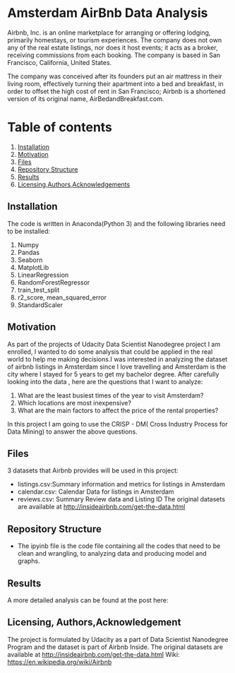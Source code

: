 # Amsterdam AirBnb Data Analysis

Airbnb, Inc. is an online marketplace for arranging or offering lodging, primarily homestays, or tourism experiences. The company does not own any of the real estate listings, nor does it host events; it acts as a broker, receiving commissions from each booking. The company is based in San Francisco, California, United States.

The company was conceived after its founders put an air mattress in their living room, effectively turning their apartment into a bed and breakfast, in order to offset the high cost of rent in San Francisco; Airbnb is a shortened version of its original name, AirBedandBreakfast.com.

# Table of contents
1. [Installation](#Installation)
2. [Motivation](#Motivation)
3. [Files](#Files)
3. [Repository Structure](#Structure)
4. [Results](#Results)
5. [Licensing,Authors,Acknowledgements](#Licensing)



## Installation <a name="Installation"></a>
The code is written in Anaconda(Python 3) and the following libraries need to be installed:
1. Numpy
2. Pandas
3. Seaborn
4. MatplotLib
5. LinearRegression
6. RandomForestRegressor
7. train_test_split 
8. r2_score, mean_squared_error
9. StandardScaler



## Motivation <a name="Motivation"></a>
As part of the projects of Udacity Data Scientist Nanodegree project I am enrolled, I wanted to do some analysis that could be applied in the real world to help me making decisions.I was interested in analyzing the dataset of airbnb listings in Amsterdam since I love travelling and Amsterdam is the city where I stayed for 5 years to get my bachelor degree. After carefully looking into the data , here are the questions that I want to analyze:
1. What are the least busiest times of the year to visit Amsterdam?
2. Which locations are most inexpensive?
3. What are the main factors to affect the price of the rental properties?

In this project I am  going to use the CRISP - DM( Cross Industry Process for Data Mining) to answer the above questions.



## Files
3 datasets that Airbnb provides will be used in this project: 
- listings.csv:Summary information and metrics for listings in Amsterdam
- calendar.csv: Calendar Data for listings in Amsterdam 
- reviews.csv: Summary Review data and Listing ID
The original datasets are available at http://insideairbnb.com/get-the-data.html
## Repository Structure <a name="Structure"></a>
- The ipyinb file is the code file containing all the codes that need to be clean and wrangling, to analyzing data and producing model and graphs.




## Results <a name="Results"></a>
A more detailed analysis can be found at the post here:



## Licensing, Authors,Acknowledgement <a name="Acknowledgement"></a>
The project is formulated by Udacity as a part of Data Scientist Nanodegree Program and the dataset is part of Airbnb Inside. 
The original datasets are available at http://insideairbnb.com/get-the-data.html
Wiki: https://en.wikipedia.org/wiki/Airbnb




